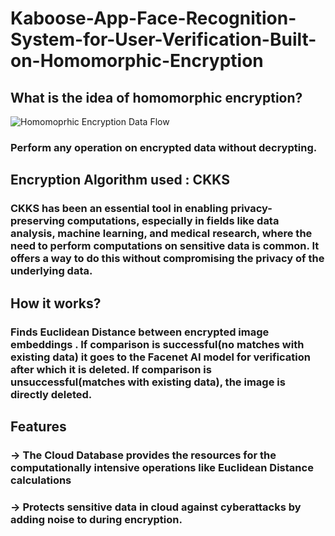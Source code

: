 # Kaboose-App-Face-Recognition-System-for-User-Verification-Built-on-Homomorphic-Encryption

## What is the idea of homomorphic encryption?
![Homomoprhic Encryption Data Flow](https://github.com/user-attachments/assets/0cb21653-b2cc-432b-adb5-bd2bb10e8837)

### Perform any operation on encrypted data without decrypting.
## Encryption Algorithm used : CKKS

### CKKS has been an essential tool in enabling privacy-preserving computations, especially in fields like data analysis, machine learning, and medical research, where the need to perform computations on sensitive data is common. It offers a way to do this without compromising the privacy of the underlying data.
## How it works?

### Finds Euclidean Distance between encrypted image embeddings . If comparison is successful(no matches with existing data) it goes to the Facenet AI model for verification after which it is deleted. If comparison is unsuccessful(matches with existing data), the image is directly deleted.
## Features

   ### ->  The Cloud Database provides the resources for the computationally intensive operations like Euclidean Distance calculations
   ### -> Protects sensitive data in cloud against cyberattacks by adding noise to during encryption.

